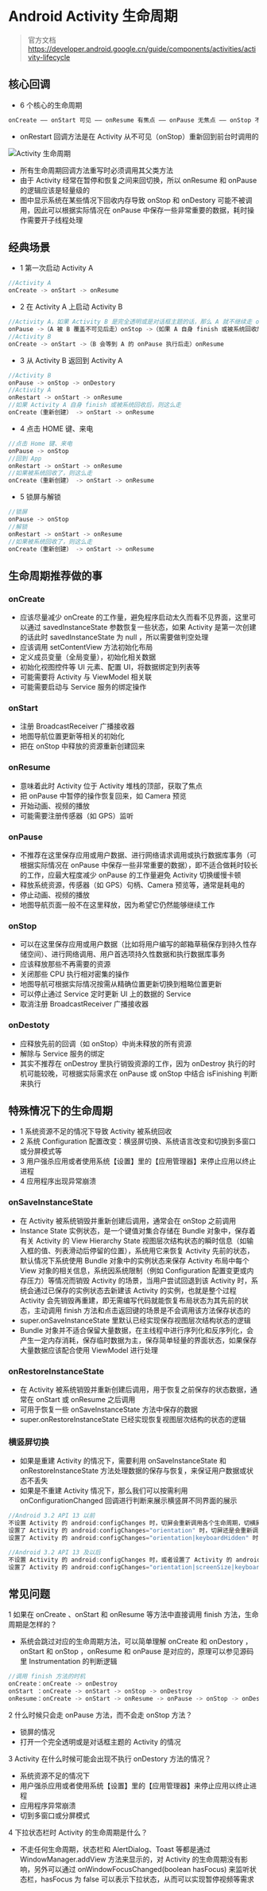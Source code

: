 # Android Activity 生命周期
> 官方文档 https://developer.android.google.cn/guide/components/activities/activity-lifecycle

## 核心回调
- 6 个核心的生命周期
```java
onCreate —— onStart 可见 —— onResume 有焦点 —— onPause 无焦点 —— onStop 不可见 —— onDestory
```
- onRestart 回调方法是在 Activity 从不可见（onStop）重新回到前台时调用的

![Activity 生命周期](https://developer.android.google.cn/guide/components/images/activity_lifecycle.png "https://developer.android.google.cn/guide/components/images/activity_lifecycle.png")

- 所有生命周期回调方法重写时必须调用其父类方法
- 由于 Activity 经常在暂停和恢复之间来回切换，所以 onResume 和 onPause 的逻辑应该是轻量级的
- 图中显示系统在某些情况下回收内存导致 onStop 和 onDestory 可能不被调用，因此可以根据实际情况在 onPause 中保存一些非常重要的数据，耗时操作需要开子线程处理

## 经典场景
- 1 第一次启动 Activity A
```java
//Activity A
onCreate -> onStart -> onResume
```

- 2 在 Activity A 上启动 Activity B    
```java
//Activity A，如果 Activity B 是完全透明或是对话框主题的话，那么 A 就不继续走 onStop 了
onPause ->（A 被 B 覆盖不可见后走）onStop ->（如果 A 自身 finish 或被系统回收后走）onDestory
//Activity B
onCreate -> onStart ->（B 会等到 A 的 onPause 执行后走）onResume
```

- 3 从 Activity B 返回到 Activity A  
```java
//Activity B
onPause -> onStop -> onDestory
//Activity A
onRestart -> onStart -> onResume
//如果 Activity A 自身 finish 或被系统回收后，则这么走
onCreate（重新创建） -> onStart -> onResume
```

- 4 点击 HOME 键、来电
```java
//点击 Home 键、来电
onPause -> onStop 
//回到 App
onRestart -> onStart -> onResume  
//如果被系统回收了，则这么走
onCreate（重新创建） -> onStart -> onResume
```

- 5 锁屏与解锁
```java
//锁屏
onPause -> onStop
//解锁
onRestart -> onStart -> onResume
//如果被系统回收了，则这么走
onCreate（重新创建） -> onStart -> onResume
```

## 生命周期推荐做的事
### onCreate
- 应该尽量减少 onCreate 的工作量，避免程序启动太久而看不见界面，这里可以通过 savedInstanceState 参数恢复一些状态，如果 Activity 是第一次创建的话此时 savedInstanceState 为 null ，所以需要做判空处理
- 应该调用 setContentView 方法初始化布局
- 定义成员变量（全局变量），初始化相关数据
- 初始化视图控件等 UI 元素、配置 UI，将数据绑定到列表等 
- 可能需要将 Activity 与 ViewModel 相关联
- 可能需要启动与 Service 服务的绑定操作

### onStart
- 注册 BroadcastReceiver 广播接收器
- 地图导航位置更新等相关的初始化
- 把在 onStop 中释放的资源重新创建回来

### onResume
- 意味着此时 Activity 位于 Activity 堆栈的顶部，获取了焦点
- 把 onPause 中暂停的操作恢复回来，如 Camera 预览
- 开始动画、视频的播放
- 可能需要注册传感器（如 GPS）监听

### onPause
- 不推荐在这里保存应用或用户数据、进行网络请求调用或执行数据库事务（可根据实际情况在 onPause 中保存一些非常重要的数据），即不适合做耗时较长的工作，应最大程度减少 onPause 的工作量避免 Activity 切换缓慢卡顿
- 释放系统资源，传感器（如 GPS）句柄、Camera 预览等，通常是耗电的
- 停止动画、视频的播放
- 地图导航页面一般不在这里释放，因为希望它仍然能够继续工作

### onStop
- 可以在这里保存应用或用户数据（比如将用户编写的邮箱草稿保存到持久性存储空间）、进行网络调用、用户首选项持久性数据和执行数据库事务
- 应该释放那些不再需要的资源
- 关闭那些 CPU 执行相对密集的操作
- 地图导航可根据实际情况按需从精确位置更新切换到粗略位置更新
- 可以停止通过 Service 定时更新 UI 上的数据的 Service
- 取消注册 BroadcastReceiver 广播接收器

### onDestoty
- 应释放先前的回调（如 onStop）中尚未释放的所有资源
- 解除与 Service 服务的绑定
- 其实不推荐在 onDestroy 里执行销毁资源的工作，因为 onDestroy 执行的时机可能较晚，可根据实际需求在
onPause 或 onStop 中结合 isFinishing 判断来执行


## 特殊情况下的生命周期
- 1 系统资源不足的情况下导致 Activity 被系统回收
- 2 系统 Configuration 配置改变：横竖屏切换、系统语言改变和切换到多窗口或分屏模式等
- 3 用户强杀应用或者使用系统【设置】里的【应用管理器】来停止应用以终止进程
- 4 应用程序出现异常崩溃

### onSaveInstanceState
- 在 Activity 被系统销毁并重新创建后调用，通常会在 onStop 之前调用
- Instance State 实例状态，是一个键值对集合存储在 Bundle 对象中，保存着有关 Activity 的 View Hierarchy State 视图层次结构状态的瞬时信息（如输入框的值、列表滑动后停留的位置），系统用它来恢复 Activity 先前的状态，默认情况下系统使用 Bundle 对象中的实例状态来保存 Activity 布局中每个 View 对象的相关信息，系统因系统限制（例如 Configuration 配置变更或内存压力）等情况而销毁 Activity 的场景，当用户尝试回退到该 Activity 时，系统会通过已保存的实例状态去新建该 Activity 的实例，也就是整个过程 Activity 会先销毁再重建，即无需编写代码就能恢复布局状态为其先前的状态，主动调用 finish 方法和点击返回键的场景是不会调用该方法保存状态的
- super.onSaveInstanceState 里默认已经实现保存视图层次结构状态的逻辑
- Bundle 对象并不适合保留大量数据，在主线程中进行序列化和反序列化，会产生一定内存消耗，保存临时数据为主，保存简单轻量的界面状态，如果保存大量数据应该配合使用 ViewModel 进行处理

### onRestoreInstanceState
- 在 Activity 被系统销毁并重新创建后调用，用于恢复之前保存的状态数据，通常在 onStart 或 onResume 之后调用
- 可用于恢复一些 onSaveInstanceState 方法中保存的数据
- super.onRestoreInstanceState 已经实现恢复视图层次结构的状态的逻辑

### 横竖屏切换
- 如果是重建 Activity 的情况下，需要利用 onSaveInstanceState 和 onRestoreInstanceState 方法处理数据的保存与恢复，来保证用户数据或状态不丢失
- 如果是不重建 Activity 情况下，那么我们可以按需利用 onConfigurationChanged 回调进行判断来展示横竖屏不同界面的展示

```java
//Android 3.2 API 13 以前
不设置 Activity 的 android:configChanges 时，切屏会重新调用各个生命周期，切横屏时会执行一次，切竖屏时会执行两次
设置了 Activity 的 android:configChanges="orientation" 时，切屏还是会重新调用各个生命周期，切横、竖屏时都只会执行一次
设置了 Activity 的 android:configChanges="orientation|keyboardHidden" 时，切屏不会重新调用各个生命周期，只会执行 onConfigurationChanged 方法

//Android 3.2 API 13 及以后
不设置 Activity 的 android:configChanges 时，或者设置了 Activity 的 android:configChanges="orientation" 时，或者设置了 Activity 的android:configChanges="orientation|keyboardHidden" 时，切屏会重新调用各个生命周期，切横屏时会执行一次，切竖屏时会执行一次
设置了 Activity 的 android:configChanges="orientation|screenSize|keyboardHidden"，切屏不会重新调用各个生命周期，只会执行 onConfigurationChanged 方法
```

## 常见问题
1 如果在 onCreate 、onStart 和 onResume 等方法中直接调用 finish 方法，生命周期是怎样的？
- 系统会跳过对应的生命周期方法，可以简单理解 onCreate 和 onDestory ，onStart 和 onStop ，onResume 和 onPause 是对应的，原理可以参见源码里 Instrumentation 的判断逻辑

```java
//调用 finish 方法的时机
onCreate：onCreate -> onDestroy
onStart ：onCreate -> onStart -> onStop -> onDestroy
onResume：onCreate -> onStart -> onResume -> onPause -> onStop -> onDestroy
```

2 什么时候只会走 onPause 方法，而不会走 onStop 方法？
- 锁屏的情况
- 打开一个完全透明或是对话框主题的 Activity 的情况

3 Activity 在什么时候可能会出现不执行 onDestory 方法的情况？
- 系统资源不足的情况下
- 用户强杀应用或者使用系统【设置】里的【应用管理器】来停止应用以终止进程
- 应用程序异常崩溃
- 切到多窗口或分屏模式

4 下拉状态栏时 Activity 的生命周期是什么？
- 不走任何生命周期，状态栏和 AlertDialog、Toast 等都是通过 WindowManager.addView 方法来显示的，对 Activity 的生命周期没有影响，另外可以通过 onWindowFocusChanged(boolean hasFocus) 来监听状态栏，hasFocus 为 false 可以表示下拉状态，从而可以实现暂停视频等需求

